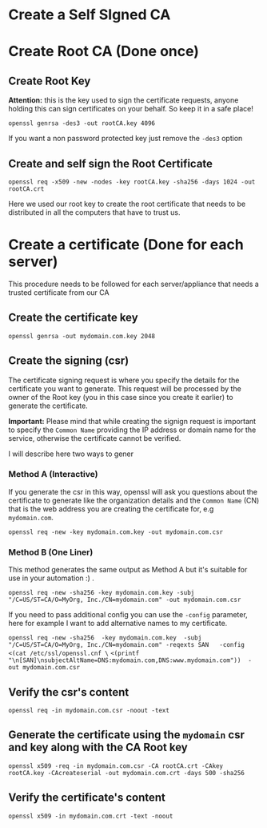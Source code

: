 # Create a Self SIgned CA

# Create Root CA (Done once)

## Create Root Key

**Attention:** this is the key used to sign the certificate requests, anyone holding this can sign certificates on your behalf. So keep it in a safe place!

`openssl genrsa -des3 -out rootCA.key 4096`

If you want a non password protected key just remove the `-des3` option


## Create and self sign the Root Certificate

`openssl req -x509 -new -nodes -key rootCA.key -sha256 -days 1024 -out rootCA.crt`

Here we used our root key to create the root certificate that needs to be distributed in all the computers that have to trust us.


# Create a certificate (Done for each server)

This procedure needs to be followed for each server/appliance that needs a trusted certificate from our CA

## Create the certificate key

`openssl genrsa -out mydomain.com.key 2048`

## Create the signing  (csr)

The certificate signing request is where you specify the details for the certificate you want to generate.
This request will be processed by the owner of the Root key (you in this case since you create it earlier) to generate the certificate.

**Important:** Please mind that while creating the signign request is important to specify the `Common Name` providing the IP address or domain name for the service, otherwise the certificate cannot be verified.

I will describe here two ways to gener

### Method A (Interactive)

If you generate the csr in this way, openssl will ask you questions about the certificate to generate like the organization details and the `Common Name` (CN) that is the web address you are creating the certificate for, e.g `mydomain.com`.

`openssl req -new -key mydomain.com.key -out mydomain.com.csr`

### Method B (One Liner)

This method generates the same output as Method A but it's suitable for use in your automation :) .

`openssl req -new -sha256 -key mydomain.com.key -subj "/C=US/ST=CA/O=MyOrg, Inc./CN=mydomain.com" -out mydomain.com.csr`

If you need to pass additional config you can use the `-config` parameter, here for example I want to add alternative names to my certificate.

`openssl req -new -sha256  -key mydomain.com.key  -subj "/C=US/ST=CA/O=MyOrg, Inc./CN=mydomain.com" -reqexts SAN   -config <(cat /etc/ssl/openssl.cnf \`
`<(printf "\n[SAN]\nsubjectAltName=DNS:mydomain.com,DNS:www.mydomain.com"))  -out mydomain.com.csr`


## Verify the csr's content

`openssl req -in mydomain.com.csr -noout -text`

## Generate the certificate using the `mydomain` csr and key along with the CA Root key

`openssl x509 -req -in mydomain.com.csr -CA rootCA.crt -CAkey rootCA.key -CAcreateserial -out mydomain.com.crt -days 500 -sha256`

## Verify the certificate's content

`openssl x509 -in mydomain.com.crt -text -noout`


